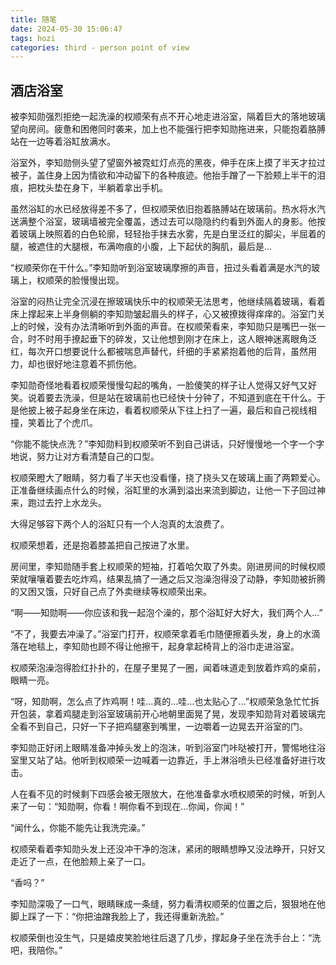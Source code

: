 ```yaml
---
title: 随笔
date: 2024-05-30 15:06:47
tags: hozi
categories: third - person point of view
---
```

## 酒店浴室
 
 被李知勋强烈拒绝一起洗澡的权顺荣有点不开心地走进浴室，隔着巨大的落地玻璃望向房间。疲惫和困倦同时袭来，加上也不能强行把李知勋拖进来，只能抱着胳膊站在一边等着浴缸放满水。

 浴室外，李知勋侧头望了望窗外被霓虹灯点亮的黑夜，伸手在床上摸了半天才拉过被子，盖住身上因为情欲和冲动留下的各种痕迹。他抬手蹭了一下脸颊上半干的泪痕，把枕头垫在身下，半躺着拿出手机。

 虽然浴缸的水已经放得差不多了，但权顺荣依旧抱着胳膊站在玻璃前。热水将水汽送满整个浴室，玻璃墙被完全覆盖，透过去可以隐隐约约看到外面人的身影。他按着玻璃上映照着的白色轮廓，轻轻抬手抹去水雾，先是白里泛红的脚尖，半屈着的腿，被遮住的大腿根，布满吻痕的小腹，上下起伏的胸肌，最后是…

 “权顺荣你在干什么。”李知勋听到浴室玻璃摩擦的声音，扭过头看着满是水汽的玻璃上，权顺荣的脸慢慢出现。

 浴室的闷热让完全沉浸在擦玻璃快乐中的权顺荣无法思考，他继续隔着玻璃，看着床上撑起来上半身侧躺的李知勋皱起眉头的样子，心又被撩拨得痒痒的。浴室门关上的时候，没有办法清晰听到外面的声音。在权顺荣看来，李知勋只是嘴巴一张一合，时不时用手撩起垂下的碎发，又让他想到刚才在床上，这人眼神迷离眼角泛红，每次开口想要说什么都被喘息声替代，纤细的手紧紧抱着他的后背，虽然用力，却也很好地注意着不抓伤他。

 李知勋奇怪地看着权顺荣慢慢勾起的嘴角，一脸傻笑的样子让人觉得又好气又好笑。说着要去洗澡，但是站在玻璃前也已经快十分钟了，不知道到底在干什么。于是他披上被子起身坐在床边，看着权顺荣从下往上扫了一遍，最后和自己视线相撞，笑着比了个虎爪。

 “你能不能快点洗？”李知勋料到权顺荣听不到自己讲话，只好慢慢地一个字一个字地说，努力让对方看清楚自己的口型。

 权顺荣瞪大了眼睛，努力看了半天也没看懂，挠了挠头又在玻璃上画了两颗爱心。正准备继续画点什么的时候，浴缸里的水满到溢出来流到脚边，让他一下子回过神来，跑过去拧上水龙头。

 大得足够容下两个人的浴缸只有一个人泡真的太浪费了。

 权顺荣想着，还是抱着膝盖把自己按进了水里。



 房间里，李知勋随手套上权顺荣的短袖，打着哈欠取了外卖。刚进房间的时候权顺荣就嚷嚷着要去吃炸鸡，结果乱搞了一通之后又泡澡泡得没了动静，李知勋被折腾的又困又饿，只好自己点了外卖继续等权顺荣出来。

 “啊——知勋啊——你应该和我一起泡个澡的，那个浴缸好大好大，我们两个人…”

 “不了，我要去冲澡了。”浴室门打开，权顺荣拿着毛巾随便擦着头发，身上的水滴落在地毯上，李知勋也顾不得让他擦干，起身拿起椅背上的浴巾走进浴室。

 权顺荣泡澡泡得脸红扑扑的，在屋子里晃了一圈，闻着味道走到放着炸鸡的桌前，眼睛一亮。

 “呀，知勋啊，怎么点了炸鸡啊！哇…真的…哇…也太贴心了…”权顺荣急急忙忙拆开包装，拿着鸡腿走到浴室玻璃前开心地朝里面晃了晃，发现李知勋背对着玻璃完全看不到自己，只好一下子把鸡腿塞到嘴里，一边嚼着一边晃去开浴室的门。

 李知勋正好闭上眼睛准备冲掉头发上的泡沫，听到浴室门咔哒被打开，警惕地往浴室里又站了站。他听到权顺荣一边喊着一边靠近，手上淋浴喷头已经准备好进行攻击。

 人在看不见的时候剩下四感会被无限放大，在他准备拿水喷权顺荣的时候，听到人来了一句：“知勋啊，你看！啊你看不到现在…你闻，你闻！”

 “闻什么，你能不能先让我洗完澡。”

 权顺荣看着李知勋头发上还没冲干净的泡沫，紧闭的眼睛想睁又没法睁开，只好又走近了一点，在他脸颊上亲了一口。

 “香吗？”

 李知勋深吸了一口气，眼睛眯成一条缝，努力看清权顺荣的位置之后，狠狠地在他脚上踩了一下：“你把油蹭我脸上了，我还得重新洗脸。”

 权顺荣倒也没生气，只是嬉皮笑脸地往后退了几步，撑起身子坐在洗手台上：“洗吧，我陪你。”